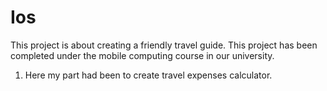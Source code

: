 # Ios
This project is about creating a friendly travel guide.
This project has been completed under the mobile computing course in our university.
1. Here my part had been to create travel expenses calculator.
